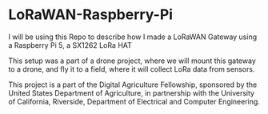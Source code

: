 # LoRaWAN-Raspberry-Pi
I will be using this Repo to describe how I made a LoRaWAN Gateway using a Raspberry Pi 5, a SX1262 LoRa HAT 

This setup was a part of a drone project, where we will mount this gateway to a drone, and fly it to a field, where it will collect LoRa data from sensors. 

This project is a part of the Digital Agriculture Fellowship, sponsored by the United States Department of Agriculture, in partnership with the University of California, Riverside, Department of Electrical and Computer Engineering.

